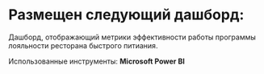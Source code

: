 # Размещен следующий дашборд:

Дашборд, отображающий метрики эффективности работы программы лояльности ресторана быстрого питиания.

Использованные инструменты: **Microsoft Power BI**
